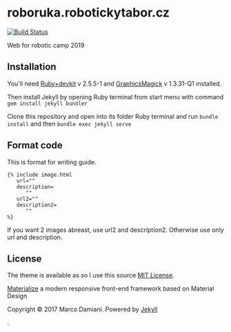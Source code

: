 # roboruka.robotickytabor.cz

[![Build Status](https://travis-ci.org/RoboticsBrno/roboruka.robotickytabor.cz.svg?branch=master)](https://travis-ci.org/RoboticsBrno/roboruka.robotickytabor.cz)

Web for robotic camp 2019

## Installation

You'll need [Ruby+devkit](https://rubyinstaller.org/downloads/) v 2.5.5-1 and  [GraphicsMagick](ftp://ftp.graphicsmagick.org/pub/GraphicsMagick/windows/) v 1.3.31-Q1 installed.

Then install Jekyll by opening Ruby terminal from start menu with command ```gem install jekyll bundler```

Clone this repository and open into its folder Ruby terminal and run ```bundle install``` and then ```bundle exec jekyll serve```

## Format code

This is format for writing guide. 
```
{% include image.html
   url=""
   description=
      ""
   url2=""
   description2=
      ""
%} 
```
If you want 2 images abreast, use url2 and description2. Otherwise use only url and description.

## License

The theme is available as so I use this source [MIT License][2].

[Materialize][3] a  modern responsive front-end framework based on Material Design

Copyright © 2017 Marco Damiani. Powered by <a href="http://jekyllrb.com">Jekyll</a>

[1]: https://github.com/jekyll/minima
[2]: https://opensource.org/licenses/MIT
[3]: http://materializecss.com/
.
